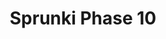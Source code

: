 ---
slug: sprunki-phase-10
title: Sprunki Phase 10
description: "Sprunki Phase 10 is an exciting online game. Play for free directly in your browser!"
icon: /images/popular_mods/Sprunki Phase 10.png
url: https://wowtbc.net/sprunkin/phase10/index.html
previewImage: /images/popular_mods/Sprunki Phase 10.png
type: popular mods

# SEO配置
seo:
  title: "Sprunki Phase 10 - Play Free Online Game | Fun Browser Games"
  description: "Sprunki Phase 10 - Play this fun online game for free in your browser. No download required!"
  ogImage: "/images/popular_mods/Sprunki Phase 10.png"
  keywords: "sprunki-phase-10, online game, browser game, free game, popular mods game, play online"

videoUrls:
  - https://www.youtube.com/embed/example1
  - https://www.youtube.com/embed/example2

whyPlay:
  title: "Why Play Sprunki Phase 10?"
  items:
    - "Immersive Gameplay: Sprunki Phase 10 offers an engaging and immersive gaming experience that will keep you entertained for hours"
    - "Challenging Levels: Test your skills with increasingly difficult challenges and obstacles"
    - "Beautiful Graphics: Enjoy stunning visuals and smooth animations that bring the game world to life"
    - "Regular Updates: New content and features are added regularly to keep the game fresh and exciting"
    - "Free to Play: Experience all the fun without spending a penny"
    - "Community Features: Connect with other players, share strategies, and compete for high scores"
    - "Cross-Platform: Play on any device with a web browser, no downloads required"

features:
  title: "Key Features of Sprunki Phase 10"
  image: "/images/popular_mods/Sprunki Phase 10.png"
  items:
    - "Intuitive Controls: Easy to learn controls make Sprunki Phase 10 accessible for players of all skill levels"
    - "Multiple Game Modes: Enjoy various gameplay options that provide different challenges and experiences"
    - "Character Customization: Personalize your gaming experience with unique characters and items"
    - "Achievement System: Complete special tasks to earn rewards and recognition"
    - "Leaderboards: Compete with players worldwide and see who can achieve the highest scores"

characteristics:
  title: "Game Characteristics"
  image: "/images/popular_mods/Sprunki Phase 10.png"
  items:
    - "Genre: Popular mods game with elements of strategy and skill"
    - "Difficulty: Suitable for both casual gamers and those seeking a challenge"
    - "Play Time: Quick sessions or extended gameplay, depending on your preference"
    - "Art Style: Vibrant and engaging visuals that enhance the gaming experience"
    - "Sound Design: Immersive audio that complements the gameplay perfectly"

info: "Sprunki Phase 10 is an exciting online game that offers players a unique and engaging gaming experience. With its intuitive controls, stunning visuals, and challenging gameplay, Sprunki Phase 10 provides hours of entertainment for players of all ages and skill levels. Whether you're looking for a quick gaming session during a break or an extended play session, Sprunki Phase 10 delivers an immersive experience that will keep you coming back for more. The game features multiple levels of increasing difficulty, ensuring that players are constantly challenged as they progress. With regular updates adding new content and features, Sprunki Phase 10 remains fresh and exciting, providing endless entertainment options for its growing community of players."

howToPlayIntro: "Welcome to Sprunki Phase 10! This guide will walk you through the basics and help you master the game. Whether you're a beginner or looking to improve your skills, these tips and instructions will enhance your gaming experience."

howToPlaySteps:
  - title: "Getting Started"
    description: "Begin your Sprunki Phase 10 adventure by familiarizing yourself with the controls. Use your keyboard or mouse to navigate through the game interface. The tutorial will guide you through the basic mechanics and help you understand the objectives."
  - title: "Understanding the Objectives"
    description: "In Sprunki Phase 10, your main goal is to progress through levels by completing specific objectives. Each level presents unique challenges that require different strategies and approaches."
  - title: "Mastering the Controls"
    description: "Practice using the controls to improve your precision and reaction time. Sprunki Phase 10 requires quick reflexes and strategic thinking to overcome obstacles and defeat opponents."
  - title: "Utilizing Power-ups"
    description: "Collect power-ups throughout the game to enhance your abilities and overcome difficult challenges. Each power-up offers unique advantages that can be crucial for success."
  - title: "Developing Strategies"
    description: "As you progress in Sprunki Phase 10, develop effective strategies for different scenarios. Analyze patterns, anticipate challenges, and adapt your approach to maximize your performance."

faq:
  title: "Frequently Asked Questions about Sprunki Phase 10"
  items:
    - question: "Is Sprunki Phase 10 free to play?"
      answer: "Yes, Sprunki Phase 10 is completely free to play directly in your web browser. No downloads or purchases are required to enjoy the full game experience."
    - question: "Can I play Sprunki Phase 10 on mobile devices?"
      answer: "Yes, Sprunki Phase 10 is optimized for both desktop and mobile play. You can enjoy the game on any device with a web browser and internet connection."
    - question: "Are there any in-game purchases?"
      answer: "While Sprunki Phase 10 is free to play, there may be optional in-game purchases available for cosmetic items or additional features that don't affect core gameplay."
    - question: "How often is Sprunki Phase 10 updated?"
      answer: "The developers regularly update Sprunki Phase 10 with new content, features, and improvements based on player feedback and game performance."
    - question: "Can I play Sprunki Phase 10 offline?"
      answer: "Currently, Sprunki Phase 10 requires an internet connection to play as it's a browser-based online game."
    - question: "Is Sprunki Phase 10 suitable for children?"
      answer: "Yes, Sprunki Phase 10 is designed to be family-friendly and suitable for players of all ages."
    - question: "How do I report bugs or issues?"
      answer: "If you encounter any problems while playing Sprunki Phase 10, you can report them through the game's support page or contact the developers directly through their website."
    - question: "Still Have Questions?"
      answer: "If you have additional questions about Sprunki Phase 10 that aren't covered in this FAQ, please visit our support center or contact our customer service team for assistance."
---